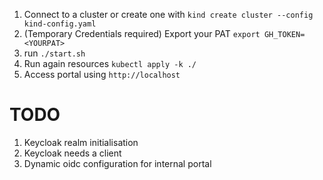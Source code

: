 1. Connect to a cluster or create one with `kind create cluster --config kind-config.yaml`
1. (Temporary Credentials required) Export your PAT `export GH_TOKEN=<YOURPAT>`
1. run `./start.sh`
1. Run again resources `kubectl apply -k ./`
1. Access portal using `http://localhost`

# TODO

1. Keycloak realm initialisation
1. Keycloak needs a client
1. Dynamic oidc configuration for internal portal
